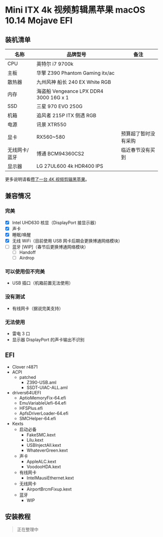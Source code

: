# Mini ITX 4k 视频剪辑黑苹果 macOS 10.14 Mojave EFI

## 装机清单

| 名称 | 品牌型号 | 备注 |
| --- | --- | --- |
| CPU | 英特尔 i7 9700k |  |
| 主板 | 华擎 Z390 Phantom Gaming itx/ac |  |
| 散热器 | 九州风神 船长 240 EX White RGB |  |
| 内存 | 海盗船 Vengeance LPX DDR4 3000 16G x 1 |  |
| SSD | 三星 970 EVO 250G |  |
| 机箱 | 追风者 215P ITX 侧透 RGB |  |
| 电源 | 讯景 XTR550 |  |
| 显卡 | RX560\~580 | 预算超了暂时没有采购 |
| 无线网卡/蓝牙 | 博通 BCM94360CS2 | 临近春节没有买到 |
| 显示器 | LG 27UL600 4k HDR400 IPS | |

更多说明请看[攒了一台 4K 视频剪辑黑苹果](http://icyleaf.com/2019/01/itx-coffee-lake-hackintosh-build-for-4k-video-editing/)。

## 兼容情况

### 完美

- [x] Intel UHD630 核显（DisplayPort 接显示器）
- [x] 声卡
- [x] 睡眠/唤醒
- [x] 无线 WiFi（目前使用 USB 网卡后期会更换博通网络模块）
- [ ] 蓝牙 [WIP]（春节后更换博通网络模块）
    - [ ] Handoff
    - [ ] Airdrop

### 可以使用但不完美

- USB 插口（机箱前置无法使用）

### 没有测试

- 有线网卡（据说完美支持）

### 无法使用

- 雷电 3 口
- 显示器 DisplayPort 的声卡输出不识别

## EFI

- Clover r4871
- ACPI
    - patched
        - Z390-USB.aml
        - SSDT-UIAC-ALL.aml
- drivers64UEFI
    - AptioMemoryFix-64.efi
    - EmuVariableUefi-64.efi
    - HFSPlus.efi
    - ApfsDriverLoader-64.efi
    - SMCHelper-64.efi
- Kexts
    - 启动必备
        - FakeSMC.kext
        - Lilu.kext
        - USBInjectAll.kext
        - WhateverGreen.kext
    - 声卡
        - AppleALC.kext
        - VoodooHDA.kext
    - 有线网卡
        - IntelMausiEthernet.kext
    - 无线网卡
        - AirportBrcmFixup.kext
    - 蓝牙
        - WIP

## 安装教程

> 正在整理中